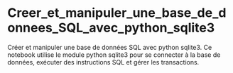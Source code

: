 # Creer_et_manipuler_une_base_de_donnees_SQL_avec_python_sqlite3
Créer et manipuler une base de données SQL avec python sqlite3. Ce notebook utilise le module python sqlite3 pour se connecter à la base de données, exécuter des instructions SQL et gérer les transactions.
